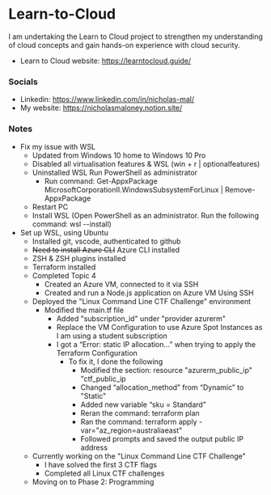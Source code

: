 # Learn-to-Cloud
I am undertaking the Learn to Cloud project to strengthen my understanding of cloud concepts and gain hands-on experience with cloud security.
* Learn to Cloud website: https://learntocloud.guide/

### Socials 
* Linkedin: https://www.linkedin.com/in/nicholas-mal/
* My website: https://nicholasmaloney.notion.site/

### Notes 
- Fix my issue with WSL
    - Updated from Windows 10 home to Windows 10 Pro 
    - Disabled all virtualisation features & WSL (win + r | optionalfeatures)
    - Uninstalled WSL Run PowerShell as administrator  
        - Run command: Get-AppxPackage MicrosoftCorporationII.WindowsSubsystemForLinux | Remove-AppxPackage
    - Restart PC 
    - Install WSL (Open PowerShell as an administrator. Run the following command: wsl --install)
- Set up WSL, using Ubuntu
    - Installed git, vscode, authenticated to github
    - ~~Need to install Azure CLI~~ Azure CLI installed 
    - ZSH & ZSH plugins installed 
    - Terraform installed 
    - Completed Topic 4 
        - Created an Azure VM, connected to it via SSH 
        - Created and run a Node.js application on Azure VM Using SSH
    - Deployed the "Linux Command Line CTF Challenge" environment
        - Modified the main.tf file 
            - Added "subscription_id" under "provider azurerm"
            - Replace the VM Configuration to use Azure Spot Instances as I am using a student subscription
            - I got a “Error: static IP allocation…” when trying to apply the Terraform Configuration
                - To fix it, I done the following 
                    - Modified the section: resource "azurerm_public_ip" "ctf_public_ip
                    - Changed “allocation_method” from “Dynamic” to "Static"
                    - Added new variable “sku = Standard” 
                    - Reran the command: terraform plan
                    - Ran the command: terraform apply -var="az_region=australiaeast"
                    - Followed prompts and saved the output public IP address 
    - Currently working on the "Linux Command Line CTF Challenge" 
        - I have solved the first 3 CTF flags
        - Completed all Linux CTF challenges 
    - Moving on to Phase 2: Programming
    

